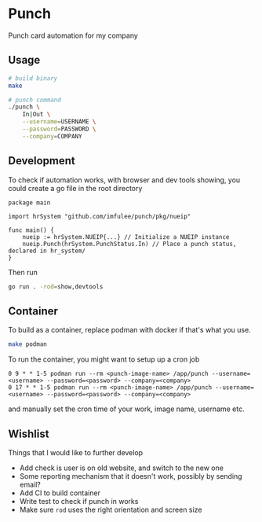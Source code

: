# Punch

Punch card automation for my company

## Usage

```bash
# build binary
make

# punch command
./punch \
    In|Out \
    --username=USERNAME \
    --password=PASSWORD \
    --company=COMPANY
```

## Development

To check if automation works, with browser and dev tools showing, you could create a go file in the root directory

```golang
package main

import hrSystem "github.com/imfulee/punch/pkg/nueip"

func main() {
    nueip := hrSystem.NUEIP{...} // Initialize a NUEIP instance
    nueip.Punch(hrSystem.PunchStatus.In) // Place a punch status, declared in hr_system/
}
```

Then run

```bash
go run . -rod=show,devtools
```

## Container

To build as a container, replace podman with docker if that's what you use.

```bash
make podman
```

To run the container, you might want to setup up a cron job

```text
0 9 * * 1-5 podman run --rm <punch-image-name> /app/punch --username=<username> --password=<password> --company=<company>
0 17 * * 1-5 podman run --rm <punch-image-name> /app/punch --username=<username> --password=<password> --company=<company>
```

and manually set the cron time of your work, image name, username etc.

## Wishlist

Things that I would like to further develop

- Add check is user is on old website, and switch to the new one
- Some reporting mechanism that it doesn't work, possibly by sending email?
- Add CI to build container
- Write test to check if punch in works
- Make sure `rod` uses the right orientation and screen size
